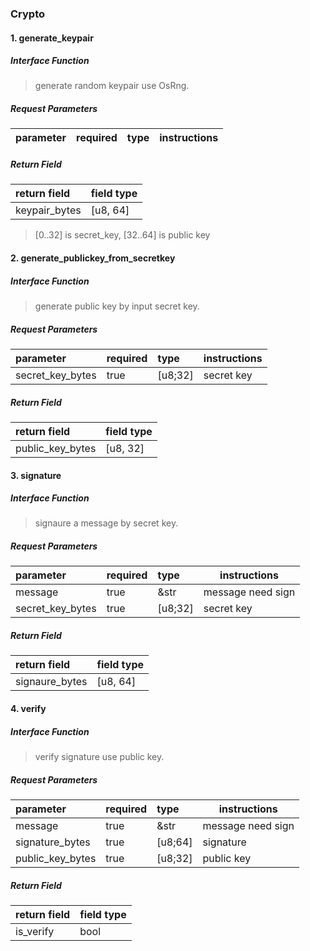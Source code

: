 ### Crypto

#### 1. generate_keypair
##### Interface Function
> generate random keypair use OsRng.

##### Request Parameters
|parameter|required|type|instructions|
|:-----|:-----|:-----|-----|

##### Return Field
|return field|field type|
|:-----|:-----|
|keypair_bytes|[u8, 64]|
> [0..32] is secret_key, [32..64] is public key

#### 2. generate_publickey_from_secretkey
##### Interface Function
> generate public key by input secret key.

##### Request Parameters
|parameter|required|type|instructions|
|:-----|:-----|:-----|-----|
|secret_key_bytes |true| [u8;32]|secret key|

##### Return Field
|return field|field type|
|:-----|:-----|
|public_key_bytes |[u8, 32]|

#### 3. signature
##### Interface Function
> signaure a message by secret key.

##### Request Parameters
|parameter|required|type|instructions|
|:-----|:-----|:-----|-----|
|message |true| &str |message need sign|
|secret_key_bytes |true|[u8;32]|secret key|

##### Return Field
|return field|field type|
|:-----|:-----|
|signaure_bytes |[u8, 64]|

#### 4. verify
##### Interface Function
> verify signature use public key.

##### Request Parameters
|parameter|required|type|instructions|
|:-----|:-----|:-----|-----|
|message |true| &str |message need sign|
|signature_bytes |true|[u8;64]|signature|
|public_key_bytes |true|[u8;32]|public key|

##### Return Field
|return field|field type|
|:-----|:-----|
|is_verify | bool |


